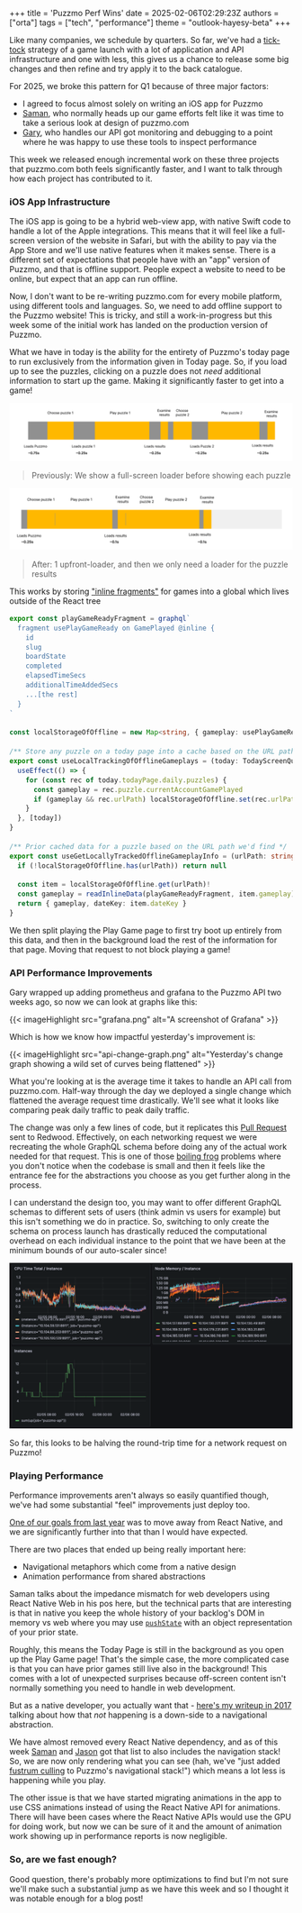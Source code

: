 +++
title = 'Puzzmo Perf Wins'
date = 2025-02-06T02:29:23Z
authors = ["orta"]
tags = ["tech", "performance"]
theme = "outlook-hayesy-beta"
+++

Like many companies, we schedule by quarters. So far, we've had a [tick-tock](https://en.wikipedia.org/wiki/Tick–tock_model) strategy of a game launch with a lot of application and API infrastructure and one with less, this gives us a chance to release some big changes and then refine and try apply it to the back catalogue.

For 2025, we broke this pattern for Q1 because of three major factors:

- I agreed to focus almost solely on writing an iOS app for Puzzmo
- [Saman](https://trashmoon.com), who normally heads up our game efforts felt like it was time to take a serious look at design of puzzmo.com
- [Gary](https://github.com/gmjosack), who handles our API got monitoring and debugging to a point where he was happy to use these tools to inspect performance

This week we released enough incremental work on these three projects that puzzmo.com both feels significantly faster, and I want to talk through how each project has contributed to it.

### iOS App Infrastructure

The iOS app is going to be a hybrid web-view app, with native Swift code to handle a lot of the Apple integrations. This means that it will feel like a full-screen version of the website in Safari, but with the ability to pay via the App Store and we'll use native features when it makes sense. There is a different set of expectations that people have with an "app" version of Puzzmo, and that is offline support. People expect a website to need to be online, but expect that an app can run offline.

Now, I don't want to be re-writing puzzmo.com for every mobile platform, using different tools and languages. So, we need to add offline support to the Puzzmo website! This is tricky, and still a work-in-progress but this week some of the initial work has landed on the production version of Puzzmo.

What we have in today is the ability for the entirety of Puzzmo's today page to run exclusively from the information given in Today page. So, if you load up to see the puzzles, clicking on a puzzle does not _need_ additional information to start up the game. Making it significantly faster to get into a game!

![A timeline of the before flow](before.png)

> Previously: We show a full-screen loader before showing each puzzle

![A timeline of the after flow](after.png)

> After: 1 upfront-loader, and then we only need a loader for the puzzle results

This works by storing ["inline fragments"](https://relay.dev/docs/api-reference/graphql-and-directives/#inline) for games into a global which lives outside of the React tree 

```ts
export const playGameReadyFragment = graphql`
  fragment usePlayGameReady on GamePlayed @inline {
    id
    slug
    boardState
    completed
    elapsedTimeSecs
    additionalTimeAddedSecs
    ...[the rest]
  }
`

const localStorageOfOffline = new Map<string, { gameplay: usePlayGameReady$key; dateKey: string }>()

/** Store any puzzle on a today page into a cache based on the URL path */
export const useLocalTrackingOfOfflineGameplays = (today: TodayScreenQuery$data) => {
  useEffect(() => {
    for (const rec of today.todayPage.daily.puzzles) {
      const gameplay = rec.puzzle.currentAccountGamePlayed
      if (gameplay && rec.urlPath) localStorageOfOffline.set(rec.urlPath, { gameplay, dateKey: today.todayPage.daily.dateKey })
    }
  }, [today])
}

/** Prior cached data for a puzzle based on the URL path we'd find */
export const useGetLocallyTrackedOfflineGameplayInfo = (urlPath: string) => {
  if (!localStorageOfOffline.has(urlPath)) return null

  const item = localStorageOfOffline.get(urlPath)!
  const gameplay = readInlineData(playGameReadyFragment, item.gameplay)
  return { gameplay, dateKey: item.dateKey }
}

```

We then split playing the Play Game page to first try boot up entirely from this data, and then in the background load the rest of the information for that page. Moving that request to not block playing a game!

### API Performance Improvements

Gary wrapped up adding prometheus and grafana to the Puzzmo API two weeks ago, so now we can look at graphs like this:

{{< imageHighlight src="grafana.png" alt="A screenshot of Grafana" >}}

Which is how we know how impactful yesterday's improvement is:

{{< imageHighlight src="api-change-graph.png" alt="Yesterday's change graph showing a wild set of curves being flattened" >}}

What you're looking at is the average time it takes to handle an API call from puzzmo.com. Half-way through the day we deployed a single change which flattened the average request time drastically. We'll see what it looks like comparing peak daily traffic to peak daily traffic.

The change was only a few lines of code, but it replicates this [Pull Request](https://github.com/redwoodjs/redwood/pull/9039) sent to Redwood. Effectively, on each networking request we were recreating the whole GraphQL schema before doing any of the actual work needed for that request. This is one of those [boiling frog](https://en.wikipedia.org/wiki/Boiling_frog) problems where you don't notice when the codebase is small and then it feels like the entrance fee for the abstractions you choose as you get further along in the process.

I can understand the design too, you may want to offer different GraphQL schemas to different sets of users (think admin vs users for example) but this isn't something we do in practice. So, switching to only create the schema on process launch has drastically reduced the computational overhead on each individual instance to the point that we have been at the minimum bounds of our auto-scaler since!

![A graph showing CPU usage and instances](cpu.png)

So far, this looks to be halving the round-trip time for a network request on Puzzmo!

### Playing Performance

Performance improvements aren't always so easily quantified though, we've had some substantial "feel" improvements just deploy too.

[One of our goals from last year](https://blog.puzzmo.com/posts/2024/10/30/tech-stack/#future-goals) was to move away from React Native, and we are significantly further into that than I would have expected.

There are two places that ended up being really important here:

- Navigational metaphors which come from a native design
- Animation performance from shared abstractions

Saman talks about the impedance mismatch for web developers using React Native Web in his pos here, but the technical parts that are interesting is that in native you keep the whole history of your backlog's DOM in memory vs web where you may use [`pushState`](https://developer.mozilla.org/en-US/docs/Web/API/History/pushState#javascript) with an object representation of your prior state.

Roughly, this means the Today Page is still in the background as you open up the Play Game page! That's the simple case, the more complicated case is that you can have prior games still live also in the background! This comes with a lot of unexpected surprises because off-screen content isn't normally something you need to handle in web development.

But as a native developer, you actually want that - [here's my writeup in 2017](https://github.com/artsy/emission/issues/501) talking about how that _not_ happening is a down-side to a navigational abstraction.

We have almost removed every React Native dependency, and as of this week [Saman](https://trashmoon.com) and [Jason](https://github.com/cod1r) got that list to also includes the navigation stack! So, we are now only rendering what you can see (hah, we've "just added [fustrum culling](https://en.wikipedia.org/wiki/Hidden-surface_determination#Viewing-frustum_culling) to Puzzmo's navigational stack!") which means a lot less is happening while you play.

The other issue is that we have started migrating animations in the app to use CSS animations instead of using the React Native API for animations. There will have been cases where the React Native APIs would use the GPU for doing work, but now we can be sure of it and the amount of animation work showing up in performance reports is now negligible.

### So, are we fast enough?

Good question, there's probably more optimizations to find but I'm not sure we'll make such a substantial jump as we have this week and so I thought it was notable enough for a blog post!
